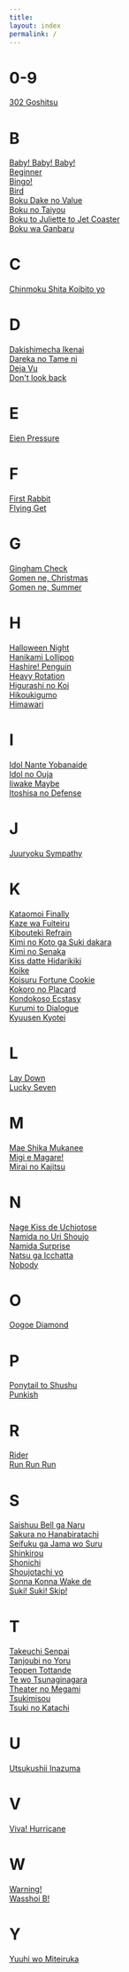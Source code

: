 ```yaml
---
title:
layout: index
permalink: /
---
```

# 0-9
[302 Goshitsu](/302goshitsu)
# B
[Baby! Baby! Baby!](/babybabybaby)<br>
[Beginner](/beginner)<br>
[Bingo!](/bingo)<br>
[Bird](/bird)<br>
[Boku Dake no Value](/bokudakenovalue)<br>
[Boku no Taiyou](/bokunotaiyou)<br>
[Boku to Juliette to Jet Coaster](/bokutojuliettetojetcoaster)<br>
[Boku wa Ganbaru](/bokuwaganbaru)
# C
[Chinmoku Shita Koibito yo](/chinmokushitakoibitoyo)
# D
[Dakishimecha Ikenai](/dakishimechaikenai)<br>
[Dareka no Tame ni](/darekanotameni)<br>
[Deja Vu](/dejavu)<br>
[Don't look back](/dontlookback)
# E
[Eien Pressure](/eienpressure)
# F
[First Rabbit](/firstrabbit)<br>
[Flying Get](/flyingget)
# G
[Gingham Check](/ginghamcheck)<br>
[Gomen ne, Christmas](/gomennechristmas)<br>
[Gomen ne, Summer](/gomennesummer)
# H
[Halloween Night](/halloweennight)<br>
[Hanikami Lollipop](/hanikamilollipop)<br>
[Hashire! Penguin](/hashirepenguin)<br>
[Heavy Rotation](/heavyrotation)<br>
[Higurashi no Koi](/higurashinokoi)<br>
[Hikoukigumo](/hikoukigumo)<br>
[Himawari](/himawari)
# I
[Idol Nante Yobanaide](/idolnanteyobanaide)<br>
[Idol no Ouja](/idolnoouja)<br>
[Iiwake Maybe](/iiwakemaybe)<br>
[Itoshisa no Defense](/itoshisanodefense)
# J
[Juuryoku Sympathy](/juuryokusympathy)
# K
[Kataomoi Finally](/kataomoifinally)<br>
[Kaze wa Fuiteiru](/kazewafuiteiru)<br>
[Kibouteki Refrain](/kiboutekirefrain)<br>
[Kimi no Koto ga Suki dakara](/kiminokotogasukidakara)<br>
[Kimi no Senaka](/kiminosenaka)<br>
[Kiss datte Hidarikiki](/kissdattehidarikiki)<br>
[Koike](/koike)<br>
[Koisuru Fortune Cookie](/koisurufortunecookie)<br>
[Kokoro no Placard](/kokoronoplacard)<br>
[Kondokoso Ecstasy](/kondokosoecstasy)<br>
[Kurumi to Dialogue](/kurumitodialogue)<br>
[Kyuusen Kyotei](/kyuusenkyotei)
# L
[Lay Down](/laydown)<br>
[Lucky Seven](/luckyseven)
# M
[Mae Shika Mukanee](/maeshikamukanee)<br>
[Migi e Magare!](/migiemagare)<br>
[Mirai no Kajitsu](mirainokajitsu)
# N
[Nage Kiss de Uchiotose](/nagekissdeuchiotose)<br>
[Namida no Uri Shoujo](/namidanourishoujo)<br>
[Namida Surprise](/namidasurprise)<br>
[Natsu ga Icchatta](/natsugaicchatta)<br>
[Nobody](/nobody)
# O
[Oogoe Diamond](/oogoediamond)
# P
[Ponytail to Shushu](/ponytailtoshushu)<br>
[Punkish](/punkish)
# R
[Rider](/rider)<br>
[Run Run Run](/runrunrun)
# S
[Saishuu Bell ga Naru](/saishuubellganaru)<br>
[Sakura no Hanabiratachi](/sakuranohanabiratachi)<br>
[Seifuku ga Jama wo Suru](/seifukugajamawosuru)<br>
[Shinkirou](/shinkirou)<br>
[Shonichi](/shonichi)<br>
[Shoujotachi yo](/shoujotachiyo)<br>
[Sonna Konna Wake de](/sonnakonnawakede)<br>
[Suki! Suki! Skip!](/sukisukiskip)
# T
[Takeuchi Senpai](/takeuchisenpai)<br>
[Tanjoubi no Yoru](/tanjoubinoyoru)<br>
[Teppen Tottande](/teppentottande)<br>
[Te wo Tsunaginagara](/tewotsunaginagara)<br>
[Theater no Megami](/theaternomegami)<br>
[Tsukimisou](/tsukimisou)<br>
[Tsuki no Katachi](/tsukinokatachi)
# U
[Utsukushii Inazuma](/utsukushiiinazuma)
# V
[Viva! Hurricane](/vivahurricane)
# W
[Warning!](/warning)<br>
[Wasshoi B!](/wasshoib)
# Y
[Yuuhi wo Miteiruka](/yuuhiwomiteiruka)

